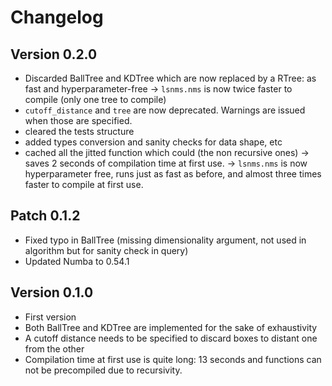 Changelog
=========

Version 0.2.0
------------
- Discarded BallTree and KDTree which are now replaced by a RTree: as fast and hyperparameter-free
  -> `lsnms.nms` is now twice faster to compile (only one tree to compile)
- `cutoff_distance` and `tree` are now deprecated. Warnings are issued when those are specified.
- cleared the tests structure
- added types conversion and sanity checks for data shape, etc
- cached all the jitted function which could (the non recursive ones) -> saves 2 seconds of compilation time at first use.
-> `lsnms.nms` is now hyperparameter free, runs just as fast as before, and almost three times faster to compile at first use.

Patch 0.1.2
------------
- Fixed typo in BallTree (missing dimensionality argument, not used in algorithm but for sanity check in query)
- Updated Numba to 0.54.1


Version 0.1.0
------------
- First version
- Both BallTree and KDTree are implemented for the sake of exhaustivity
- A cutoff distance needs to be specified to discard boxes to distant one from the other
- Compilation time at first use is quite long: 13 seconds and functions can not be precompiled due to recursivity.


